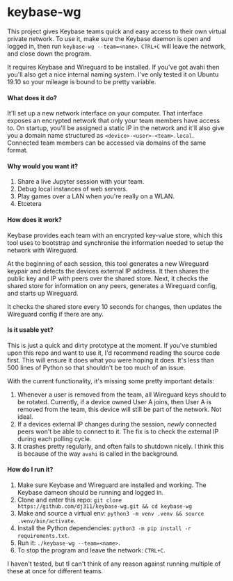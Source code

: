# keybase-wg

This project gives Keybase teams quick and easy access to their own virtual private network. To use it, make sure
the Keybase daemon is open and logged in, then run `keybase-wg --team=<name>`. `CTRL+C` will leave the
network, and close down the program.

It requires Keybase and Wireguard to be installed. If you've got avahi then you'll also get a nice
internal naming system. I've only tested it on Ubuntu 19.10 so your mileage is bound to be pretty variable.

#### What does it do?
It'll set up a new network interface on your computer. That interface exposes an encrypted network
that only your team members have access to. On startup, you'll be assigned a static IP in the
network and it'll also give you a domain name structured as `<device>-<user>-<team>.local`. Connected
team members can be accessed via domains of the same format.

#### Why would you want it?
  1. Share a live Jupyter session with your team.
  2. Debug local instances of web servers.
  3. Play games over a LAN when you're really on a WLAN.
  4. Etcetera

#### How does it work?
Keybase provides each team with an encrypted key-value store, which this tool uses to bootstrap and synchronise
the information needed to setup the network with Wireguard.

At the beginning of each session, this tool generates a new Wireguard keypair and detects the devices external
IP address. It then shares the public key and IP with peers over the shared store. Next, it checks the shared
store for information on any peers, generates a Wireguard config, and starts up Wireguard.

It checks the shared store every 10 seconds for changes, then updates the Wireguard config if there are any.

#### Is it usable yet?
This is just a quick and dirty prototype at the moment. If you've stumbled upon this repo and want
to use it, I'd recommend reading the source code first. This will ensure it does what you were hoping it
does. It's less than 500 lines of Python so that shouldn't be too much of an issue.

With the current functionality, it's missing some pretty important details:
  1. Whenever a user is removed from the team, all Wireguard keys should to be rotated. Currently, if
     a device owned User A joins, then User A is removed from the team, this device will still be part
     of the network. Not ideal.
  2. If a devices external IP changes during the session, *newly* connected peers won't be able to
     connect to it. The fix is to check the external IP during each polling cycle.
  3. It crashes pretty regularly, and often fails to shutdown nicely. I think this is because of the way
     `avahi` is called in the background.

#### How do I run it?
  1. Make sure Keybase and Wireguard are installed and working. The Keybase dameon should be running and logged in.
  2. Clone and enter this repo: `git clone https://github.com/dj311/keybase-wg.git && cd keybase-wg`
  3. Make and source a virtual env: `python3 -m venv .venv && source .venv/bin/activate`.
  4. Install the Python dependencies: `python3 -m pip install -r requirements.txt`.
  5. Run it: `./keybase-wg --team=<name>`.
  6. To stop the program and leave the network: `CTRL+C`.

I haven't tested, but tI can't think of any reason against running multiple of these at once for different teams.
